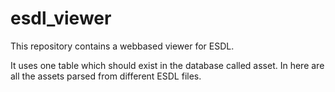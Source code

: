 # esdl_viewer

This repository contains a webbased viewer for ESDL. 






It uses one table which should exist in the database called asset. In here are all the assets parsed from different ESDL files.


